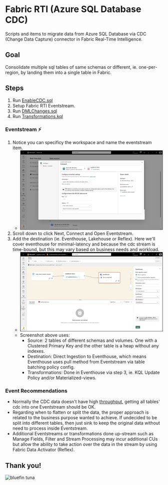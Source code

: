 # Fabric RTI (Azure SQL Database CDC)
Scripts and items to migrate data from Azure SQL Database via CDC (Change Data Capture) connector in Fabric Real-Time Intelligence. 

## Goal 
Consolidate multiple sql tables of same schemas or different, ie. one-per-region, by landing them into a single table in Fabric. 

## Steps 
1. Run [EnableCDC.sql](EnableCDC.sql)
2. Setup Fabric RTI Eventstream.
3. Run [DMLChanges.sql](DMLChanges.sql)
4. Run [Transformations.kql](Transformations.kql)


### Eventstream ⚡
1. Notice you can specificy the workspace and name the eventstream item.
   - ![EventstreamConnectSource.png](assets/EventstreamConnectSource.png "Eventstream Connect Datasource")
3. Scroll down to click Next, Connect and Open Eventstream.
4. Add the destination (ie. Eventhouse, Lakehouse or Reflex). Here we'll cover eventhouse for minimal-latency and because the cdc stream is time-bound, but this may vary based on business needs and workload.
   - ![EventstreamDestination.png](assets/EventstreamDestination.png "Eventstream Desination")
   - Screenshot above uses:
     - Source: 2 tables of different schemas and volumes. One with a Clustered Primary Key and the other table is a heap without any indexes.
     - Destination: Direct Ingestion to Eventhouse, which means Eventhouse uses pull method from Eventstream via table batching policy config.
     - Transformations: Done in Eventhouse via step 3, ie. KQL Update Policy and/or Materialized-views.

### Event Recommendations
- Normally the CDC data doesn't have high [throughput](https://learn.microsoft.com/fabric/real-time-intelligence/event-streams/configure-settings#event-throughput-setting), getting all tables' cdc into one Eventstream should be OK. 
- Regarding when to flatten or split the data, the proper approach is related to the business purpose wanted to achieve. If undecided to be split into different tables, then just sink to keep the original data without need to process inside Eventstream.
- Additional Eventstreams or transformations done up-stream such as Manage Fields, Filter and Stream Processing may incur additional CUs but allow the ability to take action over the data  in the stream by using Fabric Data Activator (Reflex).


## Thank you!
![bluefin tuna](https://upload.wikimedia.org/wikipedia/commons/7/72/Large_bluefin_tuna_on_deck.jpg "bluefin tuna")
